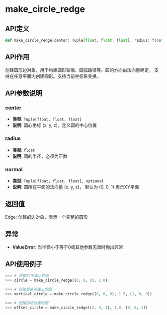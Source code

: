 # make_circle_redge

## API定义

```python
def make_circle_redge(center: Tuple[float, float, float], radius: float, normal: Tuple[float, float, float] = (0, 0, 1)) -> Edge
```

## API作用

创建圆形边对象，用于构建圆形轮廓、圆弧路径等。圆的方向由法向量确定，
支持在任意平面内创建圆形。支持当前坐标系变换。

## API参数说明

### center

- **类型**: `Tuple[float, float, float]`
- **说明**: 圆心坐标 (x, y, z)，定义圆的中心位置

### radius

- **类型**: `float`
- **说明**: 圆的半径，必须为正数

### normal

- **类型**: `Tuple[float, float, float], optional`
- **说明**: 圆所在平面的法向量 (x, y, z)， 默认为 (0, 0, 1) 表示XY平面

## 返回值

Edge: 创建的边对象，表示一个完整的圆形

## 异常

- **ValueError**: 当半径小于等于0或其他参数无效时抛出异常

## API使用例子

```python
>>> # 创建XY平面上的圆
>>> circle = make_circle_redge((0, 0, 0), 2.0)

>>> # 创建垂直平面上的圆
>>> vertical_circle = make_circle_redge((0, 0, 0), 1.5, (1, 0, 0))

>>> # 创建指定位置的圆
>>> offset_circle = make_circle_redge((2, 3, 1), 1.0, (0, 0, 1))
```
